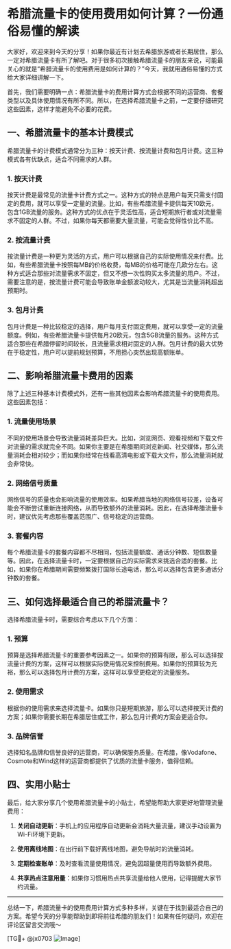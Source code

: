 # 希腊流量卡的使用费用如何计算？一份通俗易懂的解读

大家好，欢迎来到今天的分享！如果你最近有计划去希腊旅游或者长期居住，那么一定对希腊流量卡有所了解吧。对于很多初次接触希腊流量卡的朋友来说，可能最关心的就是“希腊流量卡的使用费用是如何计算的？”今天，我就用通俗易懂的方式给大家详细讲解一下。

首先，我们需要明确一点：希腊流量卡的费用计算方式会根据不同的运营商、套餐类型以及具体使用情况有所不同。所以，在选择希腊流量卡之前，一定要仔细研究这些因素，这样才能避免不必要的花费。

## 一、希腊流量卡的基本计费模式

希腊流量卡的计费模式通常分为三种：按天计费、按流量计费和包月计费。这三种模式各有优缺点，适合不同需求的人群。

### 1. 按天计费

按天计费是最常见的流量卡计费方式之一。这种方式的特点是用户每天只需支付固定的费用，就可以享受一定量的流量。比如，有些希腊流量卡提供每天10欧元，包含1GB流量的服务。这种方式的优点在于灵活性高，适合短期旅行者或对流量需求不固定的人群。不过，如果你每天都需要大量流量，可能会觉得性价比不高。

### 2. 按流量计费

按流量计费是一种更为灵活的方式，用户可以根据自己的实际使用情况来付费。比如，有些希腊流量卡按照每MB的价格收费，每MB的价格可能在几欧分左右。这种方式适合那些对流量需求不固定，但又不想一次性购买太多流量的用户。不过，需要注意的是，按流量计费可能会导致账单金额波动较大，尤其是当流量消耗超出预期时。

### 3. 包月计费

包月计费是一种比较稳定的选择，用户每月支付固定费用，就可以享受一定的流量额度。例如，有些希腊流量卡提供每月20欧元，包含5GB流量的服务。这种方式适合那些在希腊停留时间较长，且流量需求相对固定的人群。包月计费的最大优势在于稳定性，用户可以提前规划预算，不用担心突然出现高额账单。

## 二、影响希腊流量卡费用的因素

除了上述三种基本计费模式外，还有一些其他因素会影响希腊流量卡的使用费用。这些因素包括：

### 1. 流量使用场景

不同的使用场景会导致流量消耗差异巨大。比如，浏览网页、观看视频和下载文件对流量的需求就完全不同。如果你主要是在希腊期间浏览新闻、社交媒体，那么流量消耗会相对较少；而如果你经常在线看高清电影或下载大文件，那么流量消耗就会非常快。

### 2. 网络信号质量

网络信号的质量也会影响流量的使用效率。如果希腊当地的网络信号较差，设备可能会不断尝试重新连接网络，从而导致额外的流量消耗。因此，在选择希腊流量卡时，建议优先考虑那些覆盖范围广、信号稳定的运营商。

### 3. 套餐内容

每个希腊流量卡的套餐内容都不尽相同，包括流量额度、通话分钟数、短信数量等。因此，在选择流量卡时，一定要根据自己的实际需求来挑选合适的套餐。比如，如果你在希腊期间需要频繁拨打国际长途电话，那么可以选择包含更多通话分钟数的套餐。

## 三、如何选择最适合自己的希腊流量卡？

选择希腊流量卡时，需要综合考虑以下几个方面：

### 1. 预算

预算是选择希腊流量卡的重要参考因素之一。如果你的预算有限，那么可以选择按流量计费的方案，这样可以根据实际使用情况来控制费用。如果你的预算较为充裕，那么可以选择包月计费的方案，这样可以享受更稳定的流量服务。

### 2. 使用需求

根据你的使用需求来选择流量卡。如果你只是短期旅游，那么可以选择按天计费的方案；如果你需要长期在希腊居住或工作，那么包月计费的方案会更适合你。

### 3. 品牌信誉

选择知名品牌和信誉良好的运营商，可以确保服务质量。在希腊，像Vodafone、Cosmote和Wind这样的运营商都提供了优质的流量卡服务，值得信赖。

## 四、实用小贴士

最后，给大家分享几个使用希腊流量卡的小贴士，希望能帮助大家更好地管理流量费用：

1. **关闭自动更新**：手机上的应用程序自动更新会消耗大量流量，建议手动设置为Wi-Fi环境下更新。
   
2. **使用离线地图**：在出行前下载好离线地图，避免导航时的流量消耗。

3. **定期检查账单**：及时查看流量使用情况，避免因超量使用而导致额外费用。

4. **共享热点注意用量**：如果你习惯用热点共享流量给他人使用，记得提醒大家节约流量。

---

总结一下，希腊流量卡的使用费用计算方式多种多样，关键在于找到最适合自己的方案。希望今天的分享能帮助到即将前往希腊的朋友们！如果有任何疑问，欢迎在评论区留言交流哦～

[TG💪+ @jx0703 ![Image](https://github.com/user-attachments/assets/dbca1d08-cadb-493c-b0ec-ad6f7a83f270)]